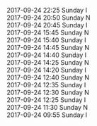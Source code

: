 2017-09-24 22:25 Sunday  I  
2017-09-24 20:50 Sunday  N  
2017-09-24 20:45 Sunday  I  
2017-09-24 15:45 Sunday  N  
2017-09-24 15:40 Sunday  I  
2017-09-24 14:45 Sunday  N  
2017-09-24 14:40 Sunday  I  
2017-09-24 14:25 Sunday  N  
2017-09-24 14:20 Sunday  I  
2017-09-24 12:40 Sunday  N  
2017-09-24 12:35 Sunday  I  
2017-09-24 12:30 Sunday  N  
2017-09-24 12:25 Sunday  I  
2017-09-24 11:30 Sunday  N  
2017-09-24 09:55 Sunday  I  
